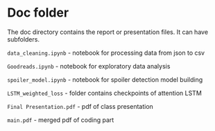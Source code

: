 # Doc folder

The doc directory contains the report or presentation files. It can have subfolders. 

`data_cleaning.ipynb` - notebook for processing data from json to csv

`Goodreads.ipynb` - notebook for exploratory data analysis

`spoiler_model.ipynb` - notebook for spoiler detection model building

`LSTM_weighted_loss` - folder contains checkpoints of attention LSTM

`Final Presentation.pdf` - pdf of class presentation

`main.pdf` - merged pdf of coding part



